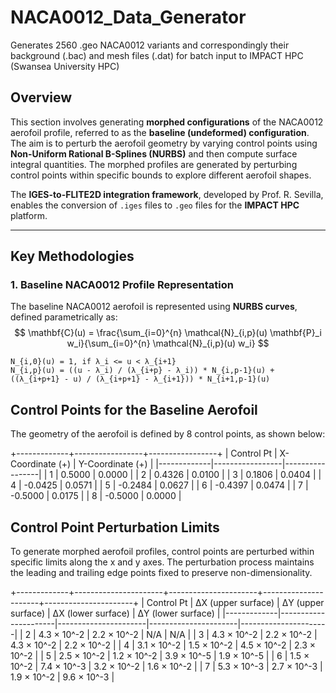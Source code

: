 # NACA0012_Data_Generator
Generates 2560 .geo NACA0012 variants and correspondingly their background (.bac) and mesh files (.dat) for batch input to IMPACT HPC (Swansea University HPC)

## **Overview**
This section involves generating **morphed configurations** of the NACA0012 aerofoil profile, referred to as the **baseline (undeformed) configuration**. The aim is to perturb the aerofoil geometry by varying control points using **Non-Uniform Rational B-Splines (NURBS)** and then compute surface integral quantities. The morphed profiles are generated by perturbing control points within specific bounds to explore different aerofoil shapes.

The **IGES-to-FLITE2D integration framework**, developed by Prof. R. Sevilla, enables the conversion of `.iges` files to `.geo` files for the **IMPACT HPC** platform.

---

## **Key Methodologies**

### **1. Baseline NACA0012 Profile Representation**
The baseline NACA0012 aerofoil is represented using **NURBS curves**, defined parametrically as:
$$
\mathbf{C}(u) = \frac{\sum_{i=0}^{n} \mathcal{N}_{i,p}(u) \mathbf{P}_i w_i}{\sum_{i=0}^{n} \mathcal{N}_{i,p}(u) w_i}
$$

```
N_{i,0}(u) = 1, if λ_i <= u < λ_{i+1}
N_{i,p}(u) = ((u - λ_i) / (λ_{i+p} - λ_i)) * N_{i,p-1}(u) + ((λ_{i+p+1} - u) / (λ_{i+p+1} - λ_{i+1})) * N_{i+1,p-1}(u)
```

## Control Points for the Baseline Aerofoil
The geometry of the aerofoil is defined by 8 control points, as shown below:

+-------------+-----------------+-----------------+
| Control Pt  | X-Coordinate (+) | Y-Coordinate (+) |
|-------------|-----------------|-----------------|
| 1           | 0.5000           | 0.0000          |
| 2           | 0.4326           | 0.0100          |
| 3           | 0.1806           | 0.0404          |
| 4           | -0.0425          | 0.0571          |
| 5           | -0.2484          | 0.0627          |
| 6           | -0.4397          | 0.0474          |
| 7           | -0.5000          | 0.0175          |
| 8           | -0.5000          | 0.0000          |

## Control Point Perturbation Limits
To generate morphed aerofoil profiles, control points are perturbed within specific limits along the x and y axes. The perturbation process maintains the leading and trailing edge points fixed to preserve non-dimensionality.

+-------------+----------------------+----------------------+----------------------+----------------------+
| Control Pt  | ΔX (upper surface)    | ΔY (upper surface)   | ΔX (lower surface)   | ΔY (lower surface)   |
|-------------|----------------------|----------------------|----------------------|----------------------|
| 2           | 4.3 × 10^-2           | 2.2 × 10^-2           | N/A                  | N/A                  |
| 3           | 4.3 × 10^-2           | 2.2 × 10^-2           | 4.3 × 10^-2          | 2.2 × 10^-2          |
| 4           | 3.1 × 10^-2           | 1.5 × 10^-2           | 4.5 × 10^-2          | 2.3 × 10^-2          |
| 5           | 2.5 × 10^-2           | 1.2 × 10^-2           | 3.9 × 10^-5          | 1.9 × 10^-5          |
| 6           | 1.5 × 10^-2           | 7.4 × 10^-3           | 3.2 × 10^-2          | 1.6 × 10^-2          |
| 7           | 5.3 × 10^-3           | 2.7 × 10^-3           | 1.9 × 10^-2          | 9.6 × 10^-3          |
